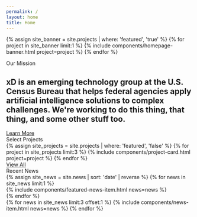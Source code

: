 ```yaml
---
permalink: /
layout: home
title: Home
---
```


{% assign site_banner = site.projects | where: 'featured', 'true' %}
{% for project in site_banner limit:1 %}
  {% include components/homepage-banner.html project=project %}
{% endfor %}
<section class="home-mission">
  <div class="grid-container">
    <div class="section-breadcrumb">Our Mission</div>
    <h2>
      xD is an emerging technology group at the U.S. Census Bureau that helps federal agencies apply artificial intelligence solutions to complex challenges. We're working to do this thing, that thing, and some other stuff too.
    </h2>
    <a class="square-link" href="{{ site.baseurl }}/about">Learn More</a>
  </div>
</section>
<section class="home-projects">
  <div class="grid-container">
    <div class="section-breadcrumb">Select Projects</div>
    <div class="grid-row grid-gap-lg">
      {% assign site_projects = site.projects | where: 'featured', 'false' %}
      {% for project in site_projects limit:3 %}
        {% include components/project-card.html project=project %}
      {% endfor %}
    </div>
    <a class="usa-button usa-button-black" href="{{ site.baseurl }}/projects">View All</a>
  </div>
</section>
<section class="home-news">
  <div class="grid-container">
    <div class="section-breadcrumb">Recent News</div>
    <div class="grid-row grid-gap-lg home-news-items">
      {% assign site_news = site.news | sort: 'date' | reverse %}
      {% for news in site_news limit:1 %}
        <div class="col-12 tablet:grid-col-6 featured-news-col">
          {% include components/featured-news-item.html news=news %}  
        </div>
      {% endfor %}
      <div class="col-12 tablet:grid-col-6">
        {% for news in site_news limit:3 offset:1 %}
          {% include components/news-item.html news=news %}
        {% endfor %}
      </div>
    </div>
  </div>
</section>